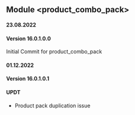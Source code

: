 ## Module <product_combo_pack>

#### 23.08.2022
#### Version 16.0.1.0.0
Initial Commit for product_combo_pack

#### 01.12.2022
#### Version 16.0.1.0.1
#### UPDT
- Product pack duplication issue